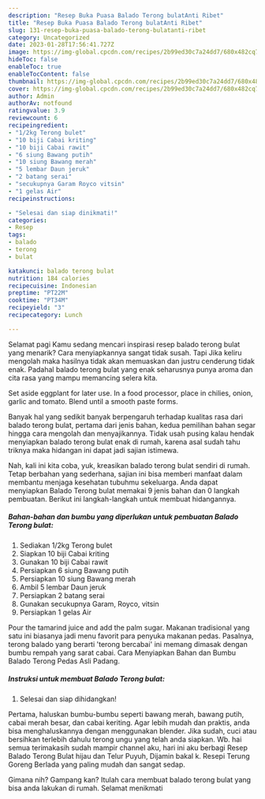 ```yaml
---
description: "Resep Buka Puasa Balado Terong bulatAnti Ribet"
title: "Resep Buka Puasa Balado Terong bulatAnti Ribet"
slug: 131-resep-buka-puasa-balado-terong-bulatanti-ribet
category: Uncategorized
date: 2023-01-28T17:56:41.727Z
image: https://img-global.cpcdn.com/recipes/2b99ed30c7a24dd7/680x482cq70/balado-terong-bulat-foto-resep-utama.jpg
hideToc: false
enableToc: true
enableTocContent: false
thumbnail: https://img-global.cpcdn.com/recipes/2b99ed30c7a24dd7/680x482cq70/balado-terong-bulat-foto-resep-utama.jpg
cover: https://img-global.cpcdn.com/recipes/2b99ed30c7a24dd7/680x482cq70/balado-terong-bulat-foto-resep-utama.jpg
author: Admin
authorAv: notfound
ratingvalue: 3.9
reviewcount: 6
recipeingredient:
- "1/2kg Terong bulet"
- "10 biji Cabai kriting"
- "10 biji Cabai rawit"
- "6 siung Bawang putih"
- "10 siung Bawang merah"
- "5 lembar Daun jeruk"
- "2 batang serai"
- "secukupnya Garam Royco vitsin"
- "1 gelas Air"
recipeinstructions:

- "Selesai dan siap dinikmati!"
categories:
- Resep
tags:
- balado
- terong
- bulat

katakunci: balado terong bulat 
nutrition: 184 calories
recipecuisine: Indonesian
preptime: "PT22M"
cooktime: "PT34M"
recipeyield: "3"
recipecategory: Lunch

---
```



Selamat pagi Kamu sedang mencari inspirasi resep balado terong bulat yang menarik? Cara menyiapkannya sangat tidak susah. Tapi Jika keliru mengolah maka hasilnya tidak akan memuaskan dan justru cenderung tidak enak. Padahal balado terong bulat yang enak seharusnya punya aroma dan cita rasa yang mampu memancing selera kita.


Set aside eggplant for later use. In a food processor, place in chilies, onion, garlic and tomato. Blend until a smooth paste forms.

Banyak hal yang sedikit banyak berpengaruh terhadap kualitas rasa dari balado terong bulat, pertama dari jenis bahan, kedua pemilihan bahan segar hingga cara mengolah dan menyajikannya. Tidak usah pusing kalau hendak menyiapkan balado terong bulat enak di rumah, karena asal sudah tahu triknya maka hidangan ini dapat jadi sajian istimewa.


Nah, kali ini kita coba, yuk, kreasikan balado terong bulat sendiri di rumah. Tetap berbahan yang sederhana, sajian ini bisa memberi manfaat dalam membantu menjaga kesehatan tubuhmu sekeluarga. Anda dapat menyiapkan Balado Terong bulat memakai 9 jenis bahan dan 0 langkah pembuatan. Berikut ini langkah-langkah untuk membuat hidangannya.

<!--inarticleads1-->

##### Bahan-bahan dan bumbu yang diperlukan untuk pembuatan Balado Terong bulat:

1. Sediakan 1/2kg Terong bulet
1. Siapkan 10 biji Cabai kriting
1. Gunakan 10 biji Cabai rawit
1. Persiapkan 6 siung Bawang putih
1. Persiapkan 10 siung Bawang merah
1. Ambil 5 lembar Daun jeruk
1. Persiapkan 2 batang serai
1. Gunakan secukupnya Garam, Royco, vitsin
1. Persiapkan 1 gelas Air


Pour the tamarind juice and add the palm sugar. Makanan tradisional yang satu ini biasanya jadi menu favorit para penyuka makanan pedas. Pasalnya, terong balado yang berarti &#39;terong bercabai&#39; ini memang dimasak dengan bumbu rempah yang sarat cabai. Cara Menyiapkan Bahan dan Bumbu Balado Terong Pedas Asli Padang. 

<!--inarticleads2-->

##### Instruksi untuk membuat Balado Terong bulat:


1. Selesai dan siap dihidangkan!

Pertama, haluskan bumbu-bumbu seperti bawang merah, bawang putih, cabai merah besar, dan cabai keriting. Agar lebih mudah dan praktis, anda bisa menghaluskannya dengan menggunakan blender. Jika sudah, cuci atau bersihkan terlebih dahulu terong ungu yang telah anda siapkan. Wb. hai semua terimakasih sudah mampir channel aku, hari ini aku berbagi Resep Balado Terong Bulat hijau dan Telur Puyuh, Dijamin bakal k. Resepi Terung Goreng Berlada yang paling mudah dan sangat sedap. 

Gimana nih? Gampang kan? Itulah cara membuat balado terong bulat yang bisa anda lakukan di rumah. Selamat menikmati
